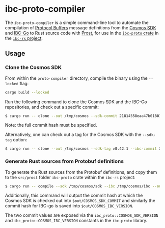 # ibc-proto-compiler

The `ibc-proto-compiler` is a simple command-line tool to automate the compilation of [Protocol Buffers](https://developers.google.com/protocol-buffers) message definitions from the [Cosmos SDK](https://github.com/cosmos/cosmos-sdk) and [IBC-Go](https://github.com/cosmos/ibc-go) to Rust source code with [Prost](https://lib.rs/crates/prost), for use in the [`ibc-proto` crate](https://lib.rs/crates/ibc-proto) in the [`ibc-rs` project](https://github.com/informalsystems/ibc-rs/).

## Usage

### Clone the Cosmos SDK

From within the `proto-compiler` directory, compile the binary using the `--locked` flag:

```bash
cargo build --locked
```

Run the following command to clone the Cosmos SDK and the IBC-Go repositories, and check out a specific commit:

```bash
$ cargo run -- clone --out /tmp/cosmos --sdk-commit 21814558eaa47b018018711e5fe16e0b16811fce --ibc-go-commit 333c1f338b2a14a1928a6f8ab64c37123c0e97b6
```

Note: the full commit hash must be specified.

Alternatively, one can check out a tag for the Cosmos SDK with the `--sdk-tag` option:

```bash
$ cargo run -- clone --out /tmp/cosmos --sdk-tag v0.42.1 --ibc-commit 333c1f338b2a14a1928a6f8ab64c37123c0e97b6
```

### Generate Rust sources from Protobuf definitions

To generate the Rust sources from the Protobuf definitions, and copy them to the `src/prost` folder `ibc-proto` crate within the `ibc-rs` project:

```bash
$ cargo run -- compile --sdk /tmp/cosmos/sdk --ibc /tmp/cosmos/ibc --out ../proto/src/prost
```

Additionally, this command will output the commit hash at which the Cosmos SDK is checked out into `$out/COSMOS_SDK_COMMIT` and
similarly the commit hash for IBC-go is saved into `$out/COSMOS_IBC_VERSION`.

The two commit values are exposed via the `ibc_proto::COSMOS_SDK_VERSION` and `ibc_proto::COSMOS_IBC_VERSION` 
constants in the `ibc-proto` library.
